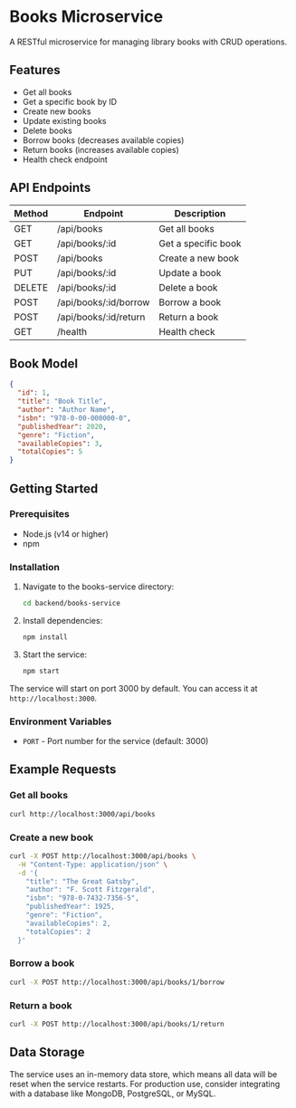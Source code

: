 # Books Microservice

A RESTful microservice for managing library books with CRUD operations.

## Features

- Get all books
- Get a specific book by ID
- Create new books
- Update existing books
- Delete books
- Borrow books (decreases available copies)
- Return books (increases available copies)
- Health check endpoint

## API Endpoints

| Method | Endpoint                  | Description                    |
|--------|---------------------------|--------------------------------|
| GET    | /api/books                | Get all books                  |
| GET    | /api/books/:id            | Get a specific book            |
| POST   | /api/books                | Create a new book              |
| PUT    | /api/books/:id            | Update a book                  |
| DELETE | /api/books/:id            | Delete a book                  |
| POST   | /api/books/:id/borrow     | Borrow a book                  |
| POST   | /api/books/:id/return     | Return a book                  |
| GET    | /health                   | Health check                   |

## Book Model

```json
{
  "id": 1,
  "title": "Book Title",
  "author": "Author Name",
  "isbn": "978-0-00-000000-0",
  "publishedYear": 2020,
  "genre": "Fiction",
  "availableCopies": 3,
  "totalCopies": 5
}
```

## Getting Started

### Prerequisites

- Node.js (v14 or higher)
- npm

### Installation

1. Navigate to the books-service directory:
   ```bash
   cd backend/books-service
   ```

2. Install dependencies:
   ```bash
   npm install
   ```

3. Start the service:
   ```bash
   npm start
   ```

The service will start on port 3000 by default. You can access it at `http://localhost:3000`.

### Environment Variables

- `PORT` - Port number for the service (default: 3000)

## Example Requests

### Get all books
```bash
curl http://localhost:3000/api/books
```

### Create a new book
```bash
curl -X POST http://localhost:3000/api/books \
  -H "Content-Type: application/json" \
  -d '{
    "title": "The Great Gatsby",
    "author": "F. Scott Fitzgerald",
    "isbn": "978-0-7432-7356-5",
    "publishedYear": 1925,
    "genre": "Fiction",
    "availableCopies": 2,
    "totalCopies": 2
  }'
```

### Borrow a book
```bash
curl -X POST http://localhost:3000/api/books/1/borrow
```

### Return a book
```bash
curl -X POST http://localhost:3000/api/books/1/return
```

## Data Storage

The service uses an in-memory data store, which means all data will be reset when the service restarts. For production use, consider integrating with a database like MongoDB, PostgreSQL, or MySQL.
